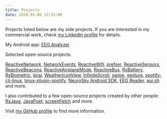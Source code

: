 ```yaml
---
title: Projects
date: 2018-05-06 12:53:00
---
```


Projects listed below are my side projects. If you are interested in my commercial work, check [my LinkedIn profile](http://www.linkedin.com/in/piotrwittchen) for details.

My Android app: [EEG Analyzer](https://play.google.com/store/apps/details?id=com.pwittchen.eeganalyzer)

Selected open-source projects:

[ReactiveNetwork](https://github.com/pwittchen/ReactiveNetwork), [NetworkEvents](https://github.com/pwittchen/NetworkEvents), [ReactiveWifi](https://github.com/pwittchen/ReactiveWiFi), [prefser](https://github.com/pwittchen/prefser), [ReactiveSensors](https://github.com/pwittchen/ReactiveSensors), [ReactiveBeacons](https://github.com/pwittchen/ReactiveBeacons), [ReactiveAirplaneMode](https://github.com/pwittchen/ReactiveAirplaneMode), [ReactiveBus](https://github.com/pwittchen/ReactiveBus), [RxBattery](https://github.com/pwittchen/RxBattery), [RxBiometric](https://github.com/pwittchen/RxBiometric), [kirai](https://github.com/pwittchen/kirai), [WeatherIconView](https://github.com/pwittchen/WeatherIconView), [InfiniteScroll](https://github.com/pwittchen/InfiniteScroll), [swipe](https://github.com/pwittchen/swipe), [gesture](https://github.com/pwittchen/gesture), [spotify-cli-linux](https://github.com/pwittchen/spotify-cli-linux), [tmux-plugin-spotify](https://github.com/pwittchen/tmux-plugin-spotify), [NeuroSky Android SDK](https://github.com/pwittchen/neurosky-android-sdk), [EEG Reader](https://github.com/pwittchen/EEGReader), [aur.sh](http://github.com/pwittchen/aur.sh) and more.

I also contributed to a few open-source projects created by other people: [RxJava](https://github.com/ReactiveX/RxJava/pulls?q=author:pwittchen), [JavaPoet](https://github.com/square/javapoet/pulls?q=author:pwittchen), [screenFetch](https://github.com/KittyKatt/screenFetch/pulls?q=author:pwittchen) and more.

Visit [my GitHub profile](https://github.com/pwittchen) to find more information.

